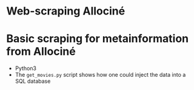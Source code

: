 # Web-scraping Allociné
# Basic scraping for metainformation from Allociné

- Python3
- The `get_movies.py` script shows how one could inject the data into a SQL database
